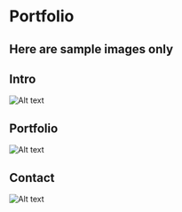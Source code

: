 # Portfolio #

Here are sample images only
----------

## Intro ##
![Alt text](https://lh3.googleusercontent.com/xVfLFARPJNu1Euk1AfUyLMtWcGaAQ3HgfpRu9HtyYCoxKnxKWA2Tl7a1EOLSmwqNHYzgsoKLJL9GgxrDgFMknl7uIHEqWx5c46WFV8ks8KnL1fZMSb0JXD1u_yos8c2DiKAr2S3TbspG_XcTgIqGmscPvripYWckE-o6d0wJfg7cTvVjELDQ_jlCAWi7eGjtm8uD62dRrCbJAUVg-V4VHYyfEjAEPE3tnPqCBXqAJRT7Ic-CVYavBv9Wh5mB8A-6M7a6QOs872uLGdBCaCVR9RLo1iLm32Nbnm3rUevlmrk7Hd5AOU7FoAC_MtIxeb_nWLcBzJnQej8_Ws-SIxFP6cPtoXkTB6ERNvTblaU103pYpwV1v7M0RvgkXTplOGOH8ab18vhZls2Homk7viq75_gUseC7YuSqrdfIp2zFA9OO0n9uId5abPjeEJ5gNbHbEzdgrQ3B7L2p9O2MSgnzlAbidL8hT9pVpRzWnzCPxNaA09UJ3zeAZWO1GUDaR4ZegfVB1p8Qo3YtdSnwGXiWCHnuFTgT2EENZOG6ksgiusvHFjvpigt9IxaQ2vhYa45Z4i1zVZdWATsxSYR64Td22Utgq0OwgaB4s6aVwEkB0K0xdaWp4KaWQyUSOcga1fcuDrH1doSXkQ9H0ZFFlYAUvYhCDcqX__65=w1066-h889-no?raw=true)

## Portfolio ##
![Alt text](https://lh3.googleusercontent.com/O12a9ZzVx2tzg5MnVlx58vuU0COOlwy4jtvdzCTxR3uBkvbOUUBGPkJg-_1sTF3sD4kRN2Whq3ihFlKadUx8lnGCbi_seyYjOfRIJlIy4naOPFQZKzGpo1ql5rk54Cxuwe6-SovRvZ0m0KGqKbFy5lJL1DIWtz4FKK9CpSS4c15TnNEc0SJlVjE9fE3_f8xcrzigVcyQr4gezCGYNLRnxXmX7-vbr0BkQ1xuOYmJCwczi9wXLdU26Gp6hP9Qj-eTC67lmYiYkeVeyrZ5k0d9NvdGIx7JfdC41DtgROUReEdwTs7KVnms8hhpUT_mhYsG4wfSHANdplgAIO4oL0aP9sTPfQuf9a_GC5ogcRTHjydvCfdA-TqOVkGQRBGuP_O7dtkSoLRgwxxWdIHNiv9dRXwJjBOPOvl9nj7uNGZI24NhfspsDdGqdE1fB_xpLmC1fr3vd_d4wg9fr3SSEJP7eZPCXBetx9Z7bhangcdQIad9vc_afmA3UfUR2mSv00CgXhDlel-C6-rueQrRJggyC0BBCvEg4r_Wow8xSZ2N9M9451c6-L_Q6jke77DqbLlZjISuVGIF7ECJxj8qHizI67jmnPM9jPzq26QUw38WZBT_oWewxucGokj1Jj9qLVe--H5HJfl1NKPzeWDvr5f9fPGCLfNt2AZs=w535-h938-no?raw=true)

## Contact ##
![Alt text](https://lh3.googleusercontent.com/i-0WtLu5z9MhSPtyfPlUhT4D89mzXG8CD92ohDdIbcjnVT-w7ftgaD-B_Z2ARQ55ncU-VKGVAsq8vq7G5206DyqtqdQqfU7hQreB4txkVq3NMsIwwAZnJzN6rf4GXuHQTKIv9IUgs-HG0hpp7mJrhWapzAkOzuD898XPG1TwFjIykxX1RU5N3wgkDylxPKUUnlz2KJGlb8aTlPNeWV-J2S6pkZh88_hs5X3-udxZsvpwbQSCBt44W3lItTDHcuIf_X87odHbAoSBa0x1Bget8b1aMNs0bg7DyIQl_zFDtRR98PkqLZdTt3u9GgspmDU7cO-0Neq6nTz7MCXmD7fqHOUwE2qzlveVQMj1vGhHYwqwQoQ6wJhP6RdXokgvDMVnxNitl8nooaExjMugz5uIAaKaEnWJYLzgSlUzQTmWKM1ePvneOiwEZkQUgQ5yduGq8b0iTrYadZdq0jONpNNatXgjS4hjxlOH2RMN5xrRqC-NhkETodD8VBtQ02Laie0KmxvXYfemXAUeftqZNMKO9uVOxCgvPCuSUOtyVlZ6T7J-C0o9jLc7B2TMniSDwh4APfvONjsrUYT5iC4PRjCrx5nff2WR0pTktfvQJMJ3T5UFVwnFxr9aN4N5rPPf1WllzJtleSDFsPDMtgisY88wNb6yh98afXBj=w787-h775-no?raw=true)
